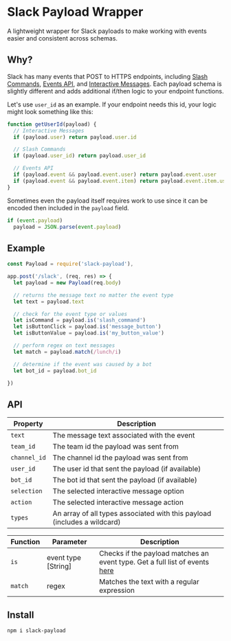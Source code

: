 # Slack Payload Wrapper

A lightweight wrapper for Slack payloads to make working with events easier and consistent across schemas.

## Why?

Slack has many events that POST to HTTPS endpoints, including [Slash Commands](https://api.slack.com/slash-commands), [Events API](https://api.slack.com/events-api), and [Interactive Messages](https://api.slack.com/docs/message-buttons). Each payload schema is slightly different and adds additional if/then logic to your endpoint functions.

Let's use `user_id` as an example. If your endpoint needs this id, your logic might look something like this:

```js
function getUserId(payload) {
  // Interactive Messages
  if (payload.user) return payload.user.id

  // Slash Commands
  if (payload.user_id) return payload.user_id

  // Events API
  if (payload.event && payload.event.user) return payload.event.user
  if (payload.event && payload.event.item) return payload.event.item.user
}
```

Sometimes even the payload itself requires work to use since it can be encoded then included in the `payload` field.
```js
if (event.payload)
  payload = JSON.parse(event.payload)
```

## Example
```js
const Payload = require('slack-payload'),

app.post('/slack', (req, res) => {
  let payload = new Payload(req.body)

  // returns the message text no matter the event type
  let text = payload.text

  // check for the event type or values
  let isCommand = payload.is('slash_command')
  let isButtonClick = payload.is('message_button')
  let isButtonValue = payload.is('my_button_value')

  // perform regex on text messages
  let match = payload.match(/lunch/i)

  // determine if the event was caused by a bot
  let bot_id = payload.bot_id

})
```

## API

Property | Description
---|---
`text` | The message text associated with the event
`team_id` | The team id the payload was sent from
`channel_id` | The channel id the payload was sent from
`user_id` | The user id that sent the payload (if available)
`bot_id` | The bot id that sent the payload (if available)
`selection` | The selected interactive message option
`action` | The selected interactive message action
`types` | An array of all types associated with this payload (includes a wildcard)

Function | Parameter | Description
---|---|---
`is` | event type [String] | Checks if the payload matches an event type. Get a full list of events [here](index.js#L197)
`match` | regex | Matches the text with a regular expression

## Install
```
npm i slack-payload
```
